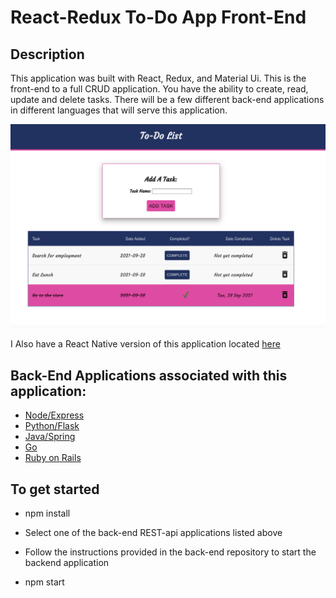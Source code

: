 # React-Redux To-Do App Front-End

## Description

This application was built with React, Redux, and Material Ui. This is the front-end to a full CRUD application.
You have the ability to create, read, update and delete tasks. There will be a few different back-end applications in different languages that
will serve this application.

![App Photo](public/new_todo_photo.png)

I Also have a React Native version of this application located [here](https://github.com/jothoudt/todo-react-native)

Back-End Applications associated with this application:
---

- [Node/Express](https://github.com/jothoudt/backend-todo-node-express)   
- [Python/Flask](https://github.com/jothoudt/python-to-do-backend)
- [Java/Spring](https://github.com/jothoudt/spring-backend-todo) 
- [Go](https://github.com/jothoudt/go-backend-todo)
- [Ruby on Rails](https://github.com/jothoudt/backend-todo-rails)


## To get started

- npm install

- Select one of the back-end REST-api applications listed above

- Follow the instructions provided in the back-end repository to start the backend application

- npm start
